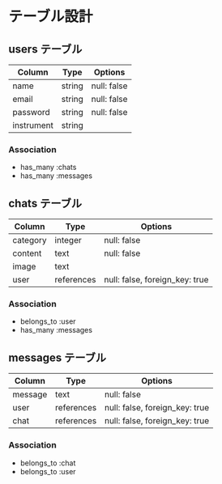 # テーブル設計

## users テーブル

| Column     | Type   | Options     |
| ---------- | ------ | ----------- |
| name       | string | null: false |
| email      | string | null: false |
| password   | string | null: false |
| instrument | string |             |

### Association

- has_many :chats
- has_many :messages

## chats テーブル

| Column   | Type       | Options                        |
| -------- | ---------- | ------------------------------ |
| category | integer    | null: false                    |
| content  | text       | null: false                    |
| image    | text       |                                |
| user     | references | null: false, foreign_key: true |

### Association

- belongs_to :user
- has_many :messages

## messages テーブル

| Column  | Type       | Options                        |
| ------- | ---------- | ------------------------------ |
| message | text       | null: false                    |
| user    | references | null: false, foreign_key: true |
| chat    | references | null: false, foreign_key: true |

### Association

- belongs_to :chat
- belongs_to :user